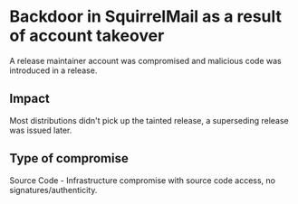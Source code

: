 # Backdoor in SquirrelMail as a result of account takeover

A release maintainer account was compromised and malicious code was introduced
in a release.

## Impact

Most distributions didn't pick up the tainted release, a superseding release was
issued later.

## Type of compromise

Source Code - Infrastructure compromise with source code access, no
signatures/authenticity.

